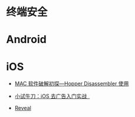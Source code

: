 # 终端安全

# Android

# iOS

- [MAC 软件破解初探—Hopper Disassembler 使用](http://www.52pojie.cn/thread-226930-1-1.html)

- [小试牛刀：iOS 去广告入门实战  ](http://www.freebuf.com/articles/terminal/77386.html)

- [Reveal](http://revealapp.com/)

